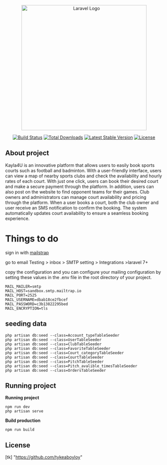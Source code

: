 <p align="center"><a href="https://laravel.com" target="_blank"><img src="https://raw.githubusercontent.com/laravel/art/master/logo-lockup/5%20SVG/2%20CMYK/1%20Full%20Color/laravel-logolockup-cmyk-red.svg" width="400" alt="Laravel Logo"></a></p>

<p align="center">
<a href="https://github.com/laravel/framework/actions"><img src="https://github.com/laravel/framework/workflows/tests/badge.svg" alt="Build Status"></a>
<a href="https://packagist.org/packages/laravel/framework"><img src="https://img.shields.io/packagist/dt/laravel/framework" alt="Total Downloads"></a>
<a href="https://packagist.org/packages/laravel/framework"><img src="https://img.shields.io/packagist/v/laravel/framework" alt="Latest Stable Version"></a>
<a href="https://packagist.org/packages/laravel/framework"><img src="https://img.shields.io/packagist/l/laravel/framework" alt="License"></a>
</p>

## About project

Kayla4U is an innovative platform that allows users to easily book sports courts such as football and badminton. With a user-friendly interface, users can view a map of nearby sports clubs and check the availability and hourly rates of each court. With just one click, users can book their desired court and make a secure payment through the platform. In addition, users can also post on the website to find opponent teams for their games. Club owners and administrators can manage court availability and pricing through the platform. When a user books a court, both the club owner and user receive an SMS notification to confirm the booking. The system automatically updates court availability to ensure a seamless booking experience.


# Things to do

sign in with [mailstrap](https://mailtrap.io/)

go to email Testing > inbox > SMTP setting > Integrations >laravel 7+

copy the configuration and you can configure your mailing configuration by setting these values in the .env file in the root directory of your project.
```
MAIL_MAILER=smtp
MAIL_HOST=sandbox.smtp.mailtrap.io
MAIL_PORT=2525
MAIL_USERNAME=dbab18ce2fbcef
MAIL_PASSWORD=c3b13822295bed
MAIL_ENCRYPTION=tls
```

## seeding data
```
php artisan db:seed --class=Account_typeTableSeeder
php artisan db:seed --class=UserTableSeeder
php artisan db:seed --class=ClubTableSeeder
php artisan db:seed --class=FavoriteTableSeeder
php artisan db:seed --class=Court_categoryTableSeeder
php artisan db:seed --class=CourtTableSeeder
php artisan db:seed --class=PitchTableSeeder
php artisan db:seed --class=Pitch_avalible_timesTableSeeder
php artisan db:seed --class=OrdersTableSeeder
```

## Running project

**Running project**

```
npm run dev
php artisan serve
```

**Build production**

```
npm run build
```

##

## License
[tk] "https://github.com/tykeaboyloy"

